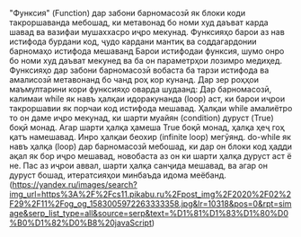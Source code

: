 "Функсия" (Function) дар забони барномасозӣ як блоки коди такроршаванда мебошад, ки метавонад бо номи худ даъват карда шавад ва вазифаи мушаххасро иҷро мекунад. Функсияҳо барои аз нав истифода бурдани код, ҷудо кардани мантиқ ва соддагардонии барномаҳо истифода мешаванд
Барои истифодаи функсия, шумо онро бо номи худ даъват мекунед ва ба он параметрҳои лозимро медиҳед.
Функсияҳо дар забони барномасозӣ вобаста ба тарзи истифода ва амалисозӣ метавонанд бо чанд роҳ кор кунанд. Дар зер роҳҳои маъмултарини кори функсияҳо оварда шудаанд:
Дар барномасозӣ, калимаи while як навъ ҳалқаи идоракунанда (loop) аст, ки барои иҷрои такроршавии як порчаи код истифода мешавад. Ҳалқаи while амалиётро то он даме иҷро мекунад, ки шарти муайян (condition) дуруст (True) боқӣ монад.
Агар шарти ҳалқа ҳамеша True боқӣ монад, ҳалқа ҳеҷ гоҳ қатъ намешавад. Инро ҳалқаи беохир (infinite loop) мегӯянд.
do-while як навъ ҳалқа (loop) дар барномасозӣ мебошад, ки дар он блоки код ҳадди ақал як бор иҷро мешавад, новобаста аз он ки шарти ҳалқа дуруст аст ё не. Пас аз иҷрои аввал, шарти ҳалқа санҷида мешавад, ва агар он дуруст бошад, итератсияҳои минбаъда идома меёбанд.
(https://yandex.ru/images/search?img_url=https%3A%2F%2Fcs11.pikabu.ru%2Fpost_img%2F2020%2F02%2F29%2F11%2Fog_og_1583005972263333358.jpg&lr=10318&pos=0&rpt=simage&serp_list_type=all&source=serp&text=%D1%81%D1%83%D1%80%D0%B0%D1%82%D0%B8%20javaScript)
